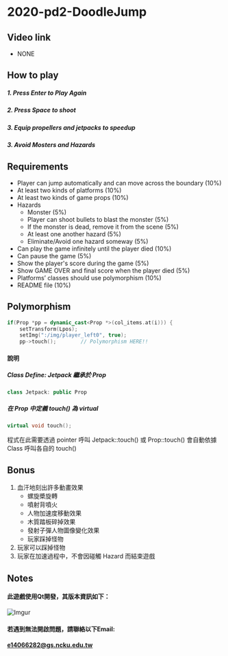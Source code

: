 # 2020-pd2-DoodleJump

## Video link
 - NONE
## How to play
##### 1. Press Enter to Play Again
##### 2. Press Space to shoot
##### 3. Equip propellers and jetpacks to speedup
##### 3. Avoid Mosters and Hazards
## Requirements
 - Player can jump automatically and can move across the boundary (10%)
 - At least two kinds of platforms (10%)
 - At least two kinds of game props (10%)
 - Hazards
     - Monster (5%)
     - Player can shoot bullets to blast the monster (5%)
     - If the monster is dead, remove it from the scene (5%)
     - At least one another hazard (5%)
     - Eliminate/Avoid one hazard someway (5%)
 - Can play the game infinitely until the player died (10%)
 - Can pause the game (5%)
 - Show the player's score during the game (5%)
 - Show GAME OVER and final score when the player died (5%)
 - Platforms’ classes should use polymorphism (10%)
 - README file (10%)

## Polymorphism
``` C++
if(Prop *pp = dynamic_cast<Prop *>(col_items.at(i))) {
    setTransform(Lpos);
    setImg(":/img/player_left0", true);
    pp->touch();        // Polymorphism HERE!!
```
####  說明
##### Class Define: Jetpack 繼承於 Prop
``` C++
class Jetpack: public Prop
```
##### 在 Prop 中定義 touch() 為 virtual
``` C++
virtual void touch();
```
程式在此需要透過 pointer 呼叫 Jetpack::touch() 或 Prop::touch()
會自動依據 Class 呼叫各自的 touch()


## Bonus
1. 血汗地刻出許多動畫效果
   - 螺旋槳旋轉
   - 噴射背噴火
   - 人物加速度移動效果
   - 木質踏板碎掉效果
   - 發射子彈人物圖像變化效果
   - 玩家踩掉怪物
2. 玩家可以踩掉怪物
3. 玩家在加速過程中，不會因碰觸 Hazard 而結束遊戲

## Notes
#### 此遊戲使用Qt開發，其版本資訊如下：
![Imgur](https://i.imgur.com/4877JmO.png)
#### 若遇到無法開啟問題，請聯絡以下Email:
#### e14066282@gs.ncku.edu.tw
